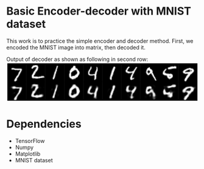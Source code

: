 # Basic Encoder-decoder with MNIST dataset

This work is to practice the simple encoder and decoder method.
First, we encoded the MNIST image into matrix, then decoded it.

Output of decoder as shown as following in second row:
<img src="img/output1.png">




# Dependencies
<ul>
  <li>TensorFlow</li>
  <li>Numpy</li>
  <li>Matplotlib</li>
  <li>MNIST dataset</li>
</ul>
